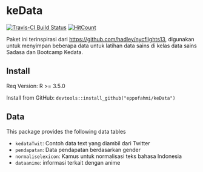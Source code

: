 # keData

[![Travis-CI Build Status](https://travis-ci.org/eppofahmi/keData.svg?branch=master)](https://travis-ci.org/eppofahmi/keData)
[![HitCount](http://hits.dwyl.io/eppofahmi/keData.svg)](http://hits.dwyl.io/eppofahmi/keData)

Paket ini terinspirasi dari https://github.com/hadley/nycflights13, digunakan untuk menyimpan beberapa data untuk latihan data sains di kelas data sains Sadasa dan Bootcamp Kedata.

## Install 

Req Version: R >= 3.5.0

Install from GitHub: `devtools::install_github("eppofahmi/keData")`

## Data 

This package provides the following data tables

* `kedataTwit`: Contoh data text yang diambil dari Twitter
* `pendapatan`: Data pendapatan berdasarkan gender
* `normaliselexicon`: Kamus untuk normalisasi teks bahasa Indonesia
* `dataanime`: informasi terkait dengan anime